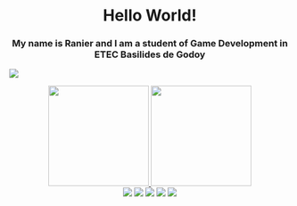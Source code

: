 <h1 align="center">Hello World!</h1>

<h3 align="center">My name is Ranier and I am a student of Game Development in ETEC Basilides de Godoy</h3>

<p><img align="center" src="https://user-images.githubusercontent.com/90422755/210930382-08e4456a-36c6-423e-af5d-b482fbbc22df.gif" /></p>

<div align="center">
<a href="https://github.com/RanierDC">
<img height="180em" src="https://github-readme-stats.vercel.app/api/top-langs/?username=RanierDC&layout=compact&langs_count=7&theme=radical"/>
<img height="180em" src="https://github-readme-stats.vercel.app/api?username=RanierDC&show_icons=true&theme=radical&include_all_commits=true&count_private=true"/>
</div>


<div align="center">
<a href="https://www.youtube.com/channel/UCaZNQ_2M9RmB--bVBv_EPdA" target="_blank"><img src="https://img.shields.io/badge/YouTube-FF0000?style=for-the-badge&logo=youtube&logoColor=white" target="_blank"></a>
<a href="https://instagram.com/ranierdcpop" target="_blank"><img src="https://img.shields.io/badge/-Instagram-%23E4405F?style=for-the-badge&logo=instagram&logoColor=white" target="_blank"></a>
<a href="https://www.twitch.tv/seu-usuário-aqui" target="_blank"><img src="https://img.shields.io/badge/Twitch-9146FF?style=for-the-badge&logo=twitch&logoColor=white" target="_blank"></a>
<a href = "mailto:contato@seu-usuário-aqui"><img src="https://img.shields.io/badge/Gmail-D14836?style=for-the-badge&logo=gmail&logoColor=white" target="_blank"></a>
<a href="https://www.linkedin.com/in/seu-usuário-linkedln-aqui" target="_blank"><img src="https://img.shields.io/badge/-LinkedIn-%230077B5?style=for-the-badge&logo=linkedin&logoColor=white" target="_blank"></a>   
</div>
